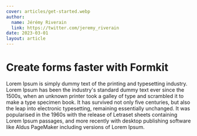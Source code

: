 ```yaml
---
cover: articles/get-started.webp
author:
  name: Jérémy Riverain
  link: https://twitter.com/jeremy_riverain
date: 2023-03-01
layout: article
---
```


# Create forms faster with Formkit

Lorem Ipsum is simply dummy text of the printing and typesetting industry. Lorem Ipsum has been the industry's standard dummy text ever since the 1500s, when an unknown printer took a galley of type and scrambled it to make a type specimen book. It has survived not only five centuries, but also the leap into electronic typesetting, remaining essentially unchanged. It was popularised in the 1960s with the release of Letraset sheets containing Lorem Ipsum passages, and more recently with desktop publishing software like Aldus PageMaker including versions of Lorem Ipsum.
